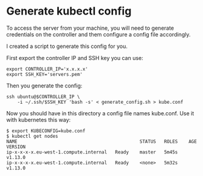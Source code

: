 # Generate kubectl config

To access the server from your machine, you will need to generate
credentials on the controller and them configure a config file
accordingly.

I created a script to generate this config for you.

First export the controller IP and SSH key you can use:

    export CONTROLLER_IP='x.x.x.x'
    export SSH_KEY='servers.pem'

Then you generate the config:

    ssh ubuntu@$CONTROLLER_IP \
        -i ~/.ssh/$SSH_KEY 'bash -s' < generate_config.sh > kube.conf

Now you should have in this directory a config file names kube.conf.
Use it with kubernetes this way:

    $ export KUBECONFIG=kube.conf
    $ kubectl get nodes
    NAME                                             STATUS   ROLES    AGE     VERSION
    ip-x-x-x-x.eu-west-1.compute.internal   Ready    master   5m45s   v1.13.0
    ip-x-x-x-x.eu-west-1.compute.internal   Ready    <none>   5m32s   v1.13.0

